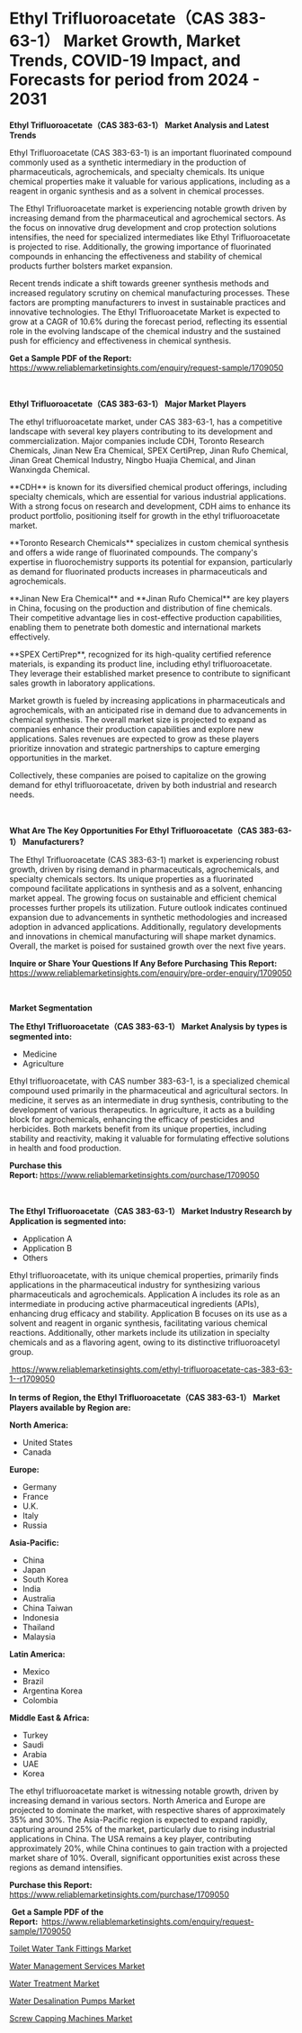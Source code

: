 <p><h1>Ethyl Trifluoroacetate（CAS 383-63-1） Market Growth, Market Trends, COVID-19 Impact, and Forecasts for period from 2024 - 2031</h1></p><p><strong>Ethyl Trifluoroacetate（CAS 383-63-1） Market Analysis and Latest Trends</strong></p>
<p><p>Ethyl Trifluoroacetate (CAS 383-63-1) is an important fluorinated compound commonly used as a synthetic intermediary in the production of pharmaceuticals, agrochemicals, and specialty chemicals. Its unique chemical properties make it valuable for various applications, including as a reagent in organic synthesis and as a solvent in chemical processes. </p><p>The Ethyl Trifluoroacetate market is experiencing notable growth driven by increasing demand from the pharmaceutical and agrochemical sectors. As the focus on innovative drug development and crop protection solutions intensifies, the need for specialized intermediates like Ethyl Trifluoroacetate is projected to rise. Additionally, the growing importance of fluorinated compounds in enhancing the effectiveness and stability of chemical products further bolsters market expansion.</p><p>Recent trends indicate a shift towards greener synthesis methods and increased regulatory scrutiny on chemical manufacturing processes. These factors are prompting manufacturers to invest in sustainable practices and innovative technologies. The Ethyl Trifluoroacetate Market is expected to grow at a CAGR of 10.6% during the forecast period, reflecting its essential role in the evolving landscape of the chemical industry and the sustained push for efficiency and effectiveness in chemical synthesis.</p></p>
<p><strong>Get a Sample PDF of the Report:&nbsp;</strong> <a href="https://www.reliablemarketinsights.com/enquiry/request-sample/1709050?utm_campaign=1626&utm_medium=2&utm_source=Github&utm_content=ia&utm_term=21102024&utm_id=ethyl-trifluoroacetatecas-383-63-1">https://www.reliablemarketinsights.com/enquiry/request-sample/1709050</a></p>
<p>&nbsp;</p>
<p><strong>Ethyl Trifluoroacetate（CAS 383-63-1） Major Market Players</strong></p>
<p><p>The ethyl trifluoroacetate market, under CAS 383-63-1, has a competitive landscape with several key players contributing to its development and commercialization. Major companies include CDH, Toronto Research Chemicals, Jinan New Era Chemical, SPEX CertiPrep, Jinan Rufo Chemical, Jinan Great Chemical Industry, Ningbo Huajia Chemical, and Jinan Wanxingda Chemical.</p><p>**CDH** is known for its diversified chemical product offerings, including specialty chemicals, which are essential for various industrial applications. With a strong focus on research and development, CDH aims to enhance its product portfolio, positioning itself for growth in the ethyl trifluoroacetate market.</p><p>**Toronto Research Chemicals** specializes in custom chemical synthesis and offers a wide range of fluorinated compounds. The company's expertise in fluorochemistry supports its potential for expansion, particularly as demand for fluorinated products increases in pharmaceuticals and agrochemicals.</p><p>**Jinan New Era Chemical** and **Jinan Rufo Chemical** are key players in China, focusing on the production and distribution of fine chemicals. Their competitive advantage lies in cost-effective production capabilities, enabling them to penetrate both domestic and international markets effectively.</p><p>**SPEX CertiPrep**, recognized for its high-quality certified reference materials, is expanding its product line, including ethyl trifluoroacetate. They leverage their established market presence to contribute to significant sales growth in laboratory applications.</p><p>Market growth is fueled by increasing applications in pharmaceuticals and agrochemicals, with an anticipated rise in demand due to advancements in chemical synthesis. The overall market size is projected to expand as companies enhance their production capabilities and explore new applications. Sales revenues are expected to grow as these players prioritize innovation and strategic partnerships to capture emerging opportunities in the market. </p><p>Collectively, these companies are poised to capitalize on the growing demand for ethyl trifluoroacetate, driven by both industrial and research needs.</p></p>
<p>&nbsp;</p>
<p><strong>What Are The Key Opportunities For Ethyl Trifluoroacetate（CAS 383-63-1） Manufacturers?</strong></p>
<p><p>The Ethyl Trifluoroacetate (CAS 383-63-1) market is experiencing robust growth, driven by rising demand in pharmaceuticals, agrochemicals, and specialty chemicals sectors. Its unique properties as a fluorinated compound facilitate applications in synthesis and as a solvent, enhancing market appeal. The growing focus on sustainable and efficient chemical processes further propels its utilization. Future outlook indicates continued expansion due to advancements in synthetic methodologies and increased adoption in advanced applications. Additionally, regulatory developments and innovations in chemical manufacturing will shape market dynamics. Overall, the market is poised for sustained growth over the next five years.</p></p>
<p><strong>Inquire or Share Your Questions If Any Before Purchasing This Report:</strong> <a href="https://www.reliablemarketinsights.com/enquiry/pre-order-enquiry/1709050?utm_campaign=1626&utm_medium=2&utm_source=Github&utm_content=ia&utm_term=21102024&utm_id=ethyl-trifluoroacetatecas-383-63-1">https://www.reliablemarketinsights.com/enquiry/pre-order-enquiry/1709050</a></p>
<p>&nbsp;</p>
<p><strong>Market Segmentation</strong></p>
<p><strong>The Ethyl Trifluoroacetate（CAS 383-63-1） Market Analysis by types is segmented into:</strong></p>
<p><ul><li>Medicine</li><li>Agriculture</li></ul></p>
<p><p>Ethyl trifluoroacetate, with CAS number 383-63-1, is a specialized chemical compound used primarily in the pharmaceutical and agricultural sectors. In medicine, it serves as an intermediate in drug synthesis, contributing to the development of various therapeutics. In agriculture, it acts as a building block for agrochemicals, enhancing the efficacy of pesticides and herbicides. Both markets benefit from its unique properties, including stability and reactivity, making it valuable for formulating effective solutions in health and food production.</p></p>
<p><strong>Purchase this Report:&nbsp;</strong><a href="https://www.reliablemarketinsights.com/purchase/1709050?utm_campaign=1626&utm_medium=2&utm_source=Github&utm_content=ia&utm_term=21102024&utm_id=ethyl-trifluoroacetatecas-383-63-1">https://www.reliablemarketinsights.com/purchase/1709050</a></p>
<p>&nbsp;</p>
<p><strong>The Ethyl Trifluoroacetate（CAS 383-63-1） Market Industry Research by Application is segmented into:</strong></p>
<p><ul><li>Application A</li><li>Application B</li><li>Others</li></ul></p>
<p><p>Ethyl trifluoroacetate, with its unique chemical properties, primarily finds applications in the pharmaceutical industry for synthesizing various pharmaceuticals and agrochemicals. Application A includes its role as an intermediate in producing active pharmaceutical ingredients (APIs), enhancing drug efficacy and stability. Application B focuses on its use as a solvent and reagent in organic synthesis, facilitating various chemical reactions. Additionally, other markets include its utilization in specialty chemicals and as a flavoring agent, owing to its distinctive trifluoroacetyl group.</p></p>
<p><a href="https://www.reliablemarketinsights.com/ethyl-trifluoroacetate-cas-383-63-1--r1709050?utm_campaign=1626&utm_medium=2&utm_source=Github&utm_content=ia&utm_term=21102024&utm_id=ethyl-trifluoroacetatecas-383-63-1">&nbsp;https://www.reliablemarketinsights.com/ethyl-trifluoroacetate-cas-383-63-1--r1709050</a></p>
<p><strong>In terms of Region, the Ethyl Trifluoroacetate（CAS 383-63-1） Market Players available by Region are:</strong></p>
<p>
    <p> <strong> North America: </strong>
        <ul>
            <li>United States</li>
            <li>Canada</li>
        </ul>
        </p> 
    <p> <strong> Europe: </strong>
        <ul>
            <li>Germany</li>
            <li>France</li>
            <li>U.K.</li>
            <li>Italy</li>
            <li>Russia</li>
        </ul>
        </p> 
    <p> <strong> Asia-Pacific: </strong>
        <ul>
            <li>China</li>
            <li>Japan</li>
            <li>South Korea</li>
            <li>India</li>
            <li>Australia</li>
            <li>China Taiwan</li>
            <li>Indonesia</li>
            <li>Thailand</li>
            <li>Malaysia</li>
        </ul>
        </p> 
    <p> <strong> Latin America: </strong>
        <ul>
            <li>Mexico</li>
            <li>Brazil</li>
            <li>Argentina Korea</li>
            <li>Colombia</li>
        </ul>
        </p> 
    <p> <strong> Middle East & Africa: </strong>
        <ul>
            <li>Turkey</li>
            <li>Saudi</li>
            <li>Arabia</li>
            <li>UAE</li>
            <li>Korea</li>
        </ul>
    </p>
    </p>
<p><p>The ethyl trifluoroacetate market is witnessing notable growth, driven by increasing demand in various sectors. North America and Europe are projected to dominate the market, with respective shares of approximately 35% and 30%. The Asia-Pacific region is expected to expand rapidly, capturing around 25% of the market, particularly due to rising industrial applications in China. The USA remains a key player, contributing approximately 20%, while China continues to gain traction with a projected market share of 10%. Overall, significant opportunities exist across these regions as demand intensifies.</p></p>
<p><strong>Purchase this Report: </strong><a href="https://www.reliablemarketinsights.com/purchase/1709050?utm_campaign=1626&utm_medium=2&utm_source=Github&utm_content=ia&utm_term=21102024&utm_id=ethyl-trifluoroacetatecas-383-63-1">https://www.reliablemarketinsights.com/purchase/1709050</a></p>
<p>&nbsp;<strong>Get a Sample PDF of the Report:&nbsp;&nbsp;</strong><a href="https://www.reliablemarketinsights.com/enquiry/request-sample/1709050?utm_campaign=1626&utm_medium=2&utm_source=Github&utm_content=ia&utm_term=21102024&utm_id=ethyl-trifluoroacetatecas-383-63-1">https://www.reliablemarketinsights.com/enquiry/request-sample/1709050</a></p>
<p><strong></strong></p>
<p><p><a href="https://issuu.com/reportprime-2/docs/toilet-water-tank-fittings-market-s_b06938402d67b3?utm_campaign=1626&utm_medium=2&utm_source=Github&utm_content=ia&utm_term=21102024&utm_id=ethyl-trifluoroacetatecas-383-63-1">Toilet Water Tank Fittings Market</a></p><p><a href="https://www.linkedin.com/pulse/water-management-services-industry-forecast-market-shifts-strategic-s5vtc?utm_campaign=1626&utm_medium=2&utm_source=Github&utm_content=ia&utm_term=21102024&utm_id=ethyl-trifluoroacetatecas-383-63-1">Water Management Services Market</a></p><p><a href="https://www.linkedin.com/pulse/key-drivers-water-treatment-market-trends-future-outlook-2024-2031-070bc?utm_campaign=1626&utm_medium=2&utm_source=Github&utm_content=ia&utm_term=21102024&utm_id=ethyl-trifluoroacetatecas-383-63-1">Water Treatment Market</a></p><p><a href="https://www.linkedin.com/pulse/navigating-global-water-desalination-pumps-market-from-trends-jydmc?utm_campaign=1626&utm_medium=2&utm_source=Github&utm_content=ia&utm_term=21102024&utm_id=ethyl-trifluoroacetatecas-383-63-1">Water Desalination Pumps Market</a></p><p><a href="https://github.com/JakirUddin651/Market-Research-Report-List-1/blob/main/screw-capping-machines-market.md?utm_campaign=1626&utm_medium=2&utm_source=Github&utm_content=ia&utm_term=21102024&utm_id=ethyl-trifluoroacetatecas-383-63-1">Screw Capping Machines Market</a></p></p>